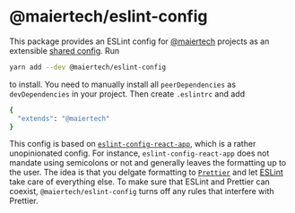 # @maiertech/eslint-config

This package provides an ESLint config for
[@maiertech](https://github.com/maiertech) projects as an extensible
[shared config](https://eslint.org/docs/developer-guide/shareable-configs). Run

```bash
yarn add --dev @maiertech/eslint-config
```

to install. You need to manually install all `peerDependencies` as
`devDependencies` in your project. Then create `.eslintrc` and add

```bash
{
  "extends": "@maiertech"
}
```

This config is based on
[`eslint-config-react-app`](https://github.com/facebook/create-react-app/tree/master/packages/eslint-config-react-app),
which is a rather unopinionated config. For instance, `eslint-config-react-app`
does not mandate using semicolons or not and generally leaves the formatting up
to the user. The idea is that you delgate formatting to
[`Prettier`](https://prettier.io/) and let [ESLint](https://eslint.org/) take
care of everything else. To make sure that ESLint and Prettier can coexist,
`@maiertech/eslint-config` turns off any rules that interfere with Prettier.
